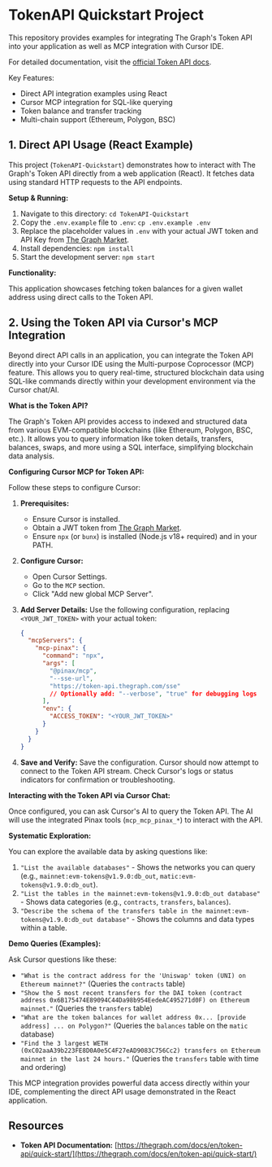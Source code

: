 # TokenAPI Quickstart Project

This repository provides examples for integrating The Graph's Token API into your application as well as MCP integration with Cursor IDE. 

For detailed documentation, visit the [official Token API docs](https://thegraph.com/docs/en/token-api/quick-start/).

Key Features:
- Direct API integration examples using React
- Cursor MCP integration for SQL-like querying
- Token balance and transfer tracking
- Multi-chain support (Ethereum, Polygon, BSC)

## 1. Direct API Usage (React Example)

This project (`TokenAPI-Quickstart`) demonstrates how to interact with The Graph's Token API directly from a web application (React). It fetches data using standard HTTP requests to the API endpoints.

**Setup & Running:**

1.  Navigate to this directory: `cd TokenAPI-Quickstart`
2.  Copy the `.env.example` file to `.env`: `cp .env.example .env`
3.  Replace the placeholder values in `.env` with your actual JWT token and API Key from [The Graph Market](https://thegraph.com/market/).
4.  Install dependencies: `npm install`
5.  Start the development server: `npm start`

**Functionality:**

This application showcases fetching token balances for a given wallet address using direct calls to the Token API.

## 2. Using the Token API via Cursor's MCP Integration

Beyond direct API calls in an application, you can integrate the Token API directly into your Cursor IDE using the Multi-purpose Coprocessor (MCP) feature. This allows you to query real-time, structured blockchain data using SQL-like commands directly within your development environment via the Cursor chat/AI.

**What is the Token API?**

The Graph's Token API provides access to indexed and structured data from various EVM-compatible blockchains (like Ethereum, Polygon, BSC, etc.). It allows you to query information like token details, transfers, balances, swaps, and more using a SQL interface, simplifying blockchain data analysis.

**Configuring Cursor MCP for Token API:**

Follow these steps to configure Cursor:

1.  **Prerequisites:**
    *   Ensure Cursor is installed.
    *   Obtain a JWT token from [The Graph Market](https://thegraph.com/market/).
    *   Ensure `npx` (or `bunx`) is installed (Node.js v18+ required) and in your PATH.

2.  **Configure Cursor:**
    *   Open Cursor Settings.
    *   Go to the `MCP` section.
    *   Click "Add new global MCP Server".

3.  **Add Server Details:**
    Use the following configuration, replacing `<YOUR_JWT_TOKEN>` with your actual token:

    ```json
    {
      "mcpServers": {
        "mcp-pinax": {
          "command": "npx",
          "args": [
            "@pinax/mcp",
            "--sse-url",
            "https://token-api.thegraph.com/sse"
            // Optionally add: "--verbose", "true" for debugging logs
          ],
          "env": {
            "ACCESS_TOKEN": "<YOUR_JWT_TOKEN>"
          }
        }
      }
    }
    ```

4.  **Save and Verify:** Save the configuration. Cursor should now attempt to connect to the Token API stream. Check Cursor's logs or status indicators for confirmation or troubleshooting.

**Interacting with the Token API via Cursor Chat:**

Once configured, you can ask Cursor's AI to query the Token API. The AI will use the integrated Pinax tools (`mcp_mcp_pinax_*`) to interact with the API.

**Systematic Exploration:**

You can explore the available data by asking questions like:

1.  `"List the available databases"` - Shows the networks you can query (e.g., `mainnet:evm-tokens@v1.9.0:db_out`, `matic:evm-tokens@v1.9.0:db_out`).
2.  `"List the tables in the mainnet:evm-tokens@v1.9.0:db_out database"` - Shows data categories (e.g., `contracts`, `transfers`, `balances`).
3.  `"Describe the schema of the transfers table in the mainnet:evm-tokens@v1.9.0:db_out database"` - Shows the columns and data types within a table.

**Demo Queries (Examples):**

Ask Cursor questions like these:

*   `"What is the contract address for the 'Uniswap' token (UNI) on Ethereum mainnet?"` (Queries the `contracts` table)
*   `"Show the 5 most recent transfers for the DAI token (contract address 0x6B175474E89094C44Da98b954EedeAC495271d0F) on Ethereum mainnet."` (Queries the `transfers` table)
*   `"What are the token balances for wallet address 0x... [provide address] ... on Polygon?"` (Queries the `balances` table on the `matic` database)
*   `"Find the 3 largest WETH (0xC02aaA39b223FE8D0A0e5C4F27eAD9083C756Cc2) transfers on Ethereum mainnet in the last 24 hours."` (Queries the `transfers` table with time and ordering)

This MCP integration provides powerful data access directly within your IDE, complementing the direct API usage demonstrated in the React application.

## Resources

- **Token API Documentation:** [https://thegraph.com/docs/en/token-api/quick-start/](https://thegraph.com/docs/en/token-api/quick-start/)
